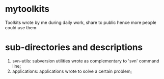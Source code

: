 mytoolkits
==========

Toolkits wrote by me during daily work, share to public hence more people could use them

sub-directories and descriptions
================================

1. svn-utils: subversion utilities wrote as complementary to 'svn' command line;
2. applications: applications wrote to solve a certain problem;
